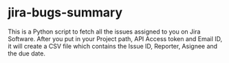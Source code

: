 # jira-bugs-summary
This is a Python script to fetch all the issues assigned to you on Jira Software.
After you put in your Project path, API Access token and Email ID, it will create a CSV file which contains the Issue ID, Reporter, Asignee and the due date.
